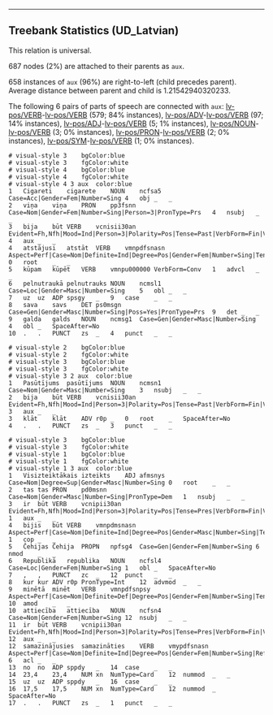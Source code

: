 

--------------------------------------------------------------------------------

## Treebank Statistics (UD_Latvian)

This relation is universal.

687 nodes (2%) are attached to their parents as `aux`.

658 instances of `aux` (96%) are right-to-left (child precedes parent).
Average distance between parent and child is 1.21542940320233.

The following 6 pairs of parts of speech are connected with `aux`: [lv-pos/VERB]()-[lv-pos/VERB]() (579; 84% instances), [lv-pos/ADV]()-[lv-pos/VERB]() (97; 14% instances), [lv-pos/ADJ]()-[lv-pos/VERB]() (5; 1% instances), [lv-pos/NOUN]()-[lv-pos/VERB]() (3; 0% instances), [lv-pos/PRON]()-[lv-pos/VERB]() (2; 0% instances), [lv-pos/SYM]()-[lv-pos/VERB]() (1; 0% instances).


~~~ conllu
# visual-style 3	bgColor:blue
# visual-style 3	fgColor:white
# visual-style 4	bgColor:blue
# visual-style 4	fgColor:white
# visual-style 4 3 aux	color:blue
1	Cigareti	cigarete	NOUN	ncfsa5	Case=Acc|Gender=Fem|Number=Sing	4	obj	_	_
2	viņa	viņa	PRON	pp3fsnn	Case=Nom|Gender=Fem|Number=Sing|Person=3|PronType=Prs	4	nsubj	_	_
3	bija	būt	VERB	vcnisii30an	Evident=Fh,Nfh|Mood=Ind|Person=3|Polarity=Pos|Tense=Past|VerbForm=Fin|Voice=Act	4	aux	_	_
4	atstājusi	atstāt	VERB	vmnpdfsnasn	Aspect=Perf|Case=Nom|Definite=Ind|Degree=Pos|Gender=Fem|Number=Sing|Tense=Past|VerbForm=Part	0	root	_	_
5	kūpam	kūpēt	VERB	vmnpu000000	VerbForm=Conv	1	advcl	_	_
6	pelnutraukā	pelnutrauks	NOUN	ncmsl1	Case=Loc|Gender=Masc|Number=Sing	5	obl	_	_
7	uz	uz	ADP	spsgy	_	9	case	_	_
8	sava	savs	DET	ps0msgn	Case=Gen|Gender=Masc|Number=Sing|Poss=Yes|PronType=Prs	9	det	_	_
9	galda	galds	NOUN	ncmsg1	Case=Gen|Gender=Masc|Number=Sing	4	obl	_	SpaceAfter=No
10	.	.	PUNCT	zs	_	4	punct	_	_

~~~


~~~ conllu
# visual-style 2	bgColor:blue
# visual-style 2	fgColor:white
# visual-style 3	bgColor:blue
# visual-style 3	fgColor:white
# visual-style 3 2 aux	color:blue
1	Pasūtījums	pasūtījums	NOUN	ncmsn1	Case=Nom|Gender=Masc|Number=Sing	3	nsubj	_	_
2	bija	būt	VERB	vcnisii30an	Evident=Fh,Nfh|Mood=Ind|Person=3|Polarity=Pos|Tense=Past|VerbForm=Fin|Voice=Act	3	aux	_	_
3	klāt	klāt	ADV	r0p	_	0	root	_	SpaceAfter=No
4	.	.	PUNCT	zs	_	3	punct	_	_

~~~


~~~ conllu
# visual-style 3	bgColor:blue
# visual-style 3	fgColor:white
# visual-style 1	bgColor:blue
# visual-style 1	fgColor:white
# visual-style 1 3 aux	color:blue
1	Visizteiktākais	izteikts	ADJ	afmsnys	Case=Nom|Degree=Sup|Gender=Masc|Number=Sing	0	root	_	_
2	tas	tas	PRON	pd0msnn	Case=Nom|Gender=Masc|Number=Sing|PronType=Dem	1	nsubj	_	_
3	ir	būt	VERB	vcnipii30an	Evident=Fh,Nfh|Mood=Ind|Person=3|Polarity=Pos|Tense=Pres|VerbForm=Fin|Voice=Act	1	aux	_	_
4	bijis	būt	VERB	vmnpdmsnasn	Aspect=Perf|Case=Nom|Definite=Ind|Degree=Pos|Gender=Masc|Number=Sing|Tense=Past|VerbForm=Part	1	cop	_	_
5	Čehijas	Čehija	PROPN	npfsg4	Case=Gen|Gender=Fem|Number=Sing	6	nmod	_	_
6	Republikā	republika	NOUN	ncfsl4	Case=Loc|Gender=Fem|Number=Sing	1	obl	_	SpaceAfter=No
7	,	,	PUNCT	zc	_	12	punct	_	_
8	kur	kur	ADV	r0p	PronType=Int	12	advmod	_	_
9	minētā	minēt	VERB	vmnpdfsnpsy	Aspect=Perf|Case=Nom|Definite=Def|Degree=Pos|Gender=Fem|Number=Sing|Tense=Past|VerbForm=Part	10	amod	_	_
10	attiecība	attiecība	NOUN	ncfsn4	Case=Nom|Gender=Fem|Number=Sing	12	nsubj	_	_
11	ir	būt	VERB	vcnipii30an	Evident=Fh,Nfh|Mood=Ind|Person=3|Polarity=Pos|Tense=Pres|VerbForm=Fin|Voice=Act	12	aux	_	_
12	samazinājusies	samazināties	VERB	vmypdfsnasn	Aspect=Perf|Case=Nom|Definite=Ind|Degree=Pos|Gender=Fem|Number=Sing|Reflex=Yes|Tense=Past|VerbForm=Part	6	acl	_	_
13	no	no	ADP	sppdy	_	14	case	_	_
14	23,4	23,4	NUM	xn	NumType=Card	12	nummod	_	_
15	uz	uz	ADP	sppdy	_	16	case	_	_
16	17,5	17,5	NUM	xn	NumType=Card	12	nummod	_	SpaceAfter=No
17	.	.	PUNCT	zs	_	1	punct	_	_

~~~


